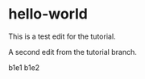 # hello-world

This is a test edit for the tutorial.

A second edit from the tutorial branch.

b1e1
b1e2
